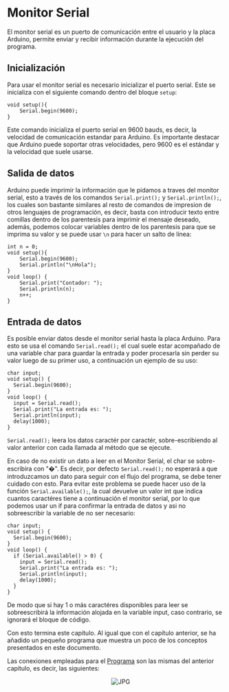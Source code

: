  # Monitor Serial
El monitor serial es un puerto de comunicación entre el usuario y la placa Arduino, permite enviar y recibir información durante la ejecución del programa.

## Inicialización
Para usar el monitor serial es necesario inicializar el puerto serial. Este se inicializa con el siguiente comando dentro del bloque `setup`:

```
void setup(){
    Serial.begin(9600);
}
```
Este comando inicializa el puerto serial en 9600 bauds, es decir, la velocidad de comunicación estandar para Arduino. Es importante destacar que Arduino puede soportar otras velocidades, pero 9600 es el estándar y la velocidad que suele usarse.
## Salida de datos
Arduino puede imprimir la información que le pidamos a traves del monitor serial, esto a través de los comandos `Serial.print();` y `Serial.println();`, los cuales son bastante similares al resto de comandos de impresion de otros lenguajes de programación, es decir, basta con introducir texto entre comillas dentro de los parentesis para imprimir el mensaje deseado, además, podemos colocar variables dentro de los parentesis para que se imprima su valor y se puede usar `\n` para hacer un salto de línea:
```
int n = 0;
void setup(){
    Serial.begin(9600);
    Serial.println("\nHola");
}
void loop() {
    Serial.print("Contador: ");
    Serial.println(n);
    n++;
}
```
## Entrada de datos
Es posible enviar datos desde el monitor serial hasta la placa Arduino. Para esto se usa el comando `Serial.read();` el cual suele estar acompañado de una variable char para guardar la entrada y poder procesarla sin perder su valor luego de su primer uso, a continuación un ejemplo de su uso:
```
char input;
void setup() {
  Serial.begin(9600);
}
void loop() {
  input = Serial.read();
  Serial.print("La entrada es: ");
  Serial.println(input);
  delay(1000);
}
```
`Serial.read();` leera los datos caractér por caractér, sobre-escribiendo al valor anterior con cada llamada al método que se ejecute. 

En caso de no existir un dato a leer en el Monitor Serial, el char se sobre-escribira con "�". Es decir, por defecto `Serial.read();` no esperará a que introduzcamos un dato para seguir con el flujo del programa, se debe tener cuidado con esto. Para evitar este problema se puede hacer uso de la función `Serial.available();`, la cual devuelve un valor int que indica cuantos caractéres tiene a continuación el monitor serial, por lo que podemos usar un if para confirmar la entrada de datos y asi no sobreescribir la variable de no ser necesario:
```
char input;
void setup() {
  Serial.begin(9600);
}
void loop() {
  if (Serial.available() > 0) {
    input = Serial.read();
    Serial.print("La entrada es: ");
    Serial.println(input);
    delay(1000);
  }
}

```
De modo que si hay 1 o más caractéres disponibles para leer se sobreescribirá la información alojada en la variable input, caso contrario, se ignorará el bloque de código.


Con esto termina este capítulo. Al igual que con el capítulo anterior, se ha añadido un pequeño programa que muestra un poco de los conceptos presentados en este documento.

Las conexiones empleadas para el [Programa](pruebaMonitorSerial.ino) son las mismas del anterior capítulo, es decir, las siguientes:
<div id="monitorSerial">
  <ul align="center">
    <img alt="JPG" src="https://i.ibb.co/zrLpbhm/Primer-Programa.jpg">
    </ul>
</div>
